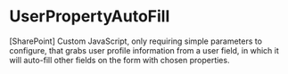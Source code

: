 # UserPropertyAutoFill
[SharePoint] Custom JavaScript, only requiring simple parameters to configure, that grabs user profile information from a user field, in which it will auto-fill other fields on the form with chosen properties.
